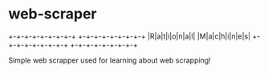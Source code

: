 # web-scraper

 +-+-+-+-+-+-+-+-+ +-+-+-+-+-+-+-+-+
 |R|a|t|i|o|n|a|l| |M|a|c|h|i|n|e|s|
 +-+-+-+-+-+-+-+-+ +-+-+-+-+-+-+-+-+
 
 Simple web scrapper used for learning about web scrapping!

